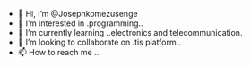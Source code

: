 - 👋 Hi, I’m @Josephkomezusenge
- 👀 I’m interested in .programming..
- 🌱 I’m currently learning ..electronics and telecommunication.
- 💞️ I’m looking to collaborate on .tis platform..
- 📫 How to reach me ...

<!---
Josephkomezusenge/Josephkomezusenge is a ✨ special ✨ repository because its `README.md` (this file) appears on your GitHub profile.
You can click the Preview link to take a look at your changes.
--->

